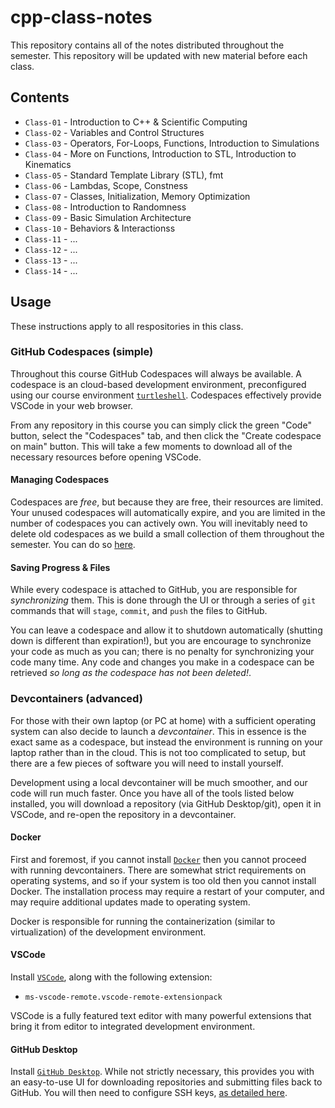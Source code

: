 # cpp-class-notes

This repository contains all of the notes distributed throughout the semester. This repository will be updated with new material before each class.

## Contents

* `Class-01` - Introduction to C++ & Scientific Computing
* `Class-02` - Variables and Control Structures
* `Class-03` - Operators, For-Loops, Functions, Introduction to Simulations
* `Class-04` - More on Functions, Introduction to STL, Introduction to Kinematics
* `Class-05` - Standard Template Library (STL), fmt
* `Class-06` - Lambdas, Scope, Constness
* `Class-07` - Classes, Initialization, Memory Optimization
* `Class-08` - Introduction to Randomness
* `Class-09` - Basic Simulation Architecture
* `Class-10` - Behaviors & Interactionss
* `Class-11` - ...
* `Class-12` - ...
* `Class-13` - ...
* `Class-14` - ...

## Usage

These instructions apply to all respositories in this class.

### GitHub Codespaces (simple)

Throughout this course GitHub Codespaces will always be available. A codespace is an cloud-based development environment, preconfigured using our course environment [`turtleshell`](https://github.com/lnk2past/turtleshell). Codespaces effectively provide VSCode in your web browser.

From any repository in this course you can simply click the green "Code" button, select the "Codespaces" tab, and then click the "Create codespace on main" button. This will take a few moments to download all of the necessary resources before opening VSCode.

#### Managing Codespaces

Codespaces are *free*, but because they are free, their resources are limited. Your unused codespaces will automatically expire, and you are limited in the number of codespaces you can actively own. You will inevitably need to delete old codespaces as we build a small collection of them throughout the semester. You can do so [here](https://github.com/codespaces).

#### Saving Progress & Files

While every codespace is attached to GitHub, you are responsible for *synchronizing* them. This is done through the UI or through a series of `git` commands that will `stage`, `commit`, and `push` the files to GitHub.

You can leave a codespace and allow it to shutdown automatically (shutting down is different than expiration!), but you are encourage to synchronize your code as much as you can; there is no penalty for synchronizing your code many time. Any code and changes you make in a codespace can be retrieved *so long as the codespace has not been deleted!*.

### Devcontainers (advanced)

For those with their own laptop (or PC at home) with a sufficient operating system can also decide to launch a *devcontainer*. This in essence is the exact same as a codespace, but instead the environment is running on your laptop rather than in the cloud. This is not too complicated to setup, but there are a few pieces of software you will need to install yourself.

Development using a local devcontainer will be much smoother, and our code will run much faster. Once you have all of the tools listed below installed, you will download a repository (via GitHub Desktop/git), open it in VSCode, and re-open the repository in a devcontainer.

#### Docker

First and foremost, if you cannot install [`Docker`](https://www.docker.com/get-started/) then you cannot proceed with running devcontainers. There are somewhat strict requirements on operating systems, and so if your system is too old then you cannot install Docker. The installation process may require a restart of your computer, and may require additional updates made to operating system.

Docker is responsible for running the containerization (similar to virtualization) of the development environment.

#### VSCode

Install [`VSCode`](https://code.visualstudio.com/), along with the following extension:

* `ms-vscode-remote.vscode-remote-extensionpack`

VSCode is a fully featured text editor with many powerful extensions that bring it from editor to integrated development environment.

#### GitHub Desktop

Install [`GitHub Desktop`](https://desktop.github.com/). While not strictly necessary, this provides you with an easy-to-use UI for downloading repositories and submitting files back to GitHub. You will then need to configure SSH keys, [as detailed here](https://docs.github.com/en/authentication/connecting-to-github-with-ssh/generating-a-new-ssh-key-and-adding-it-to-the-ssh-agent).

